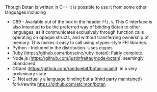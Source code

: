 Though Botan is written in C++ it is possible to use it from some other languages including

* C89 - Available out of the box in the header `ffi.h`. This C interface is also intended to be the preferred way of binding Botan to other languages, as it communicates exclusively through function calls operating on opaque structs, and without transferring ownership of memory. This makes it easy to call using ctypes-style FFI libraries.
* Python - Included in the distribution. Uses ctypes
* Ruby (https://github.com/riboseinc/ruby-botan): Fairly complete.
* Node.js (https://github.com/justinfreitag/node-botan): seemingly abandoned
* OCaml (https://github.com/randombit/botan-ocaml): in a very preliminary state
* D. Not actually a language binding but a (third party maintained) fork/rewrite https://github.com/etcimon/botan